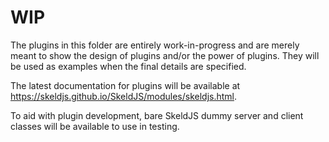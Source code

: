 # WIP

The plugins in this folder are entirely work-in-progress and are merely meant to show the design of plugins and/or the power of plugins. They will be used as examples when the final details are specified.

The latest documentation for plugins will be available at https://skeldjs.github.io/SkeldJS/modules/skeldjs.html.

To aid with plugin development, bare SkeldJS dummy server and client classes will be available to use in testing.
